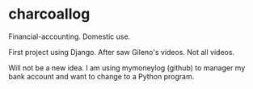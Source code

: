 # charcoallog
Financial-accounting. Domestic use.

First project using Django. After saw Gileno's videos. Not all videos.

Will not be a new idea. I am using mymoneylog (github) to manager my bank account and want to change to a Python program.

